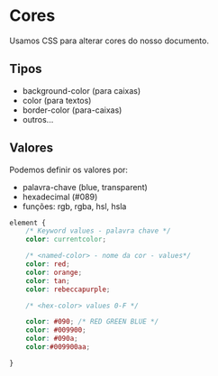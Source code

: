 # Cores

Usamos  CSS para alterar cores do nosso documento.

## Tipos

* background-color (para caixas)
* color (para textos)
* border-color (para-caixas)
* outros...

## Valores

Podemos definir os valores por:

* palavra-chave (blue, transparent)
* hexadecimal (#089)
* funções: rgb, rgba, hsl, hsla

``` css
element {
    /* Keyword values - palavra chave */
    color: currentcolor;

    /* <named-color> - nome da cor - values*/
    color: red;
    color: orange;
    color: tan;
    color: rebeccapurple;

    /* <hex-color> values 0-F */

    color: #090; /* RED GREEN BLUE */
    color: #009900;
    color: #090a;
    color:#009900aa;

}

```